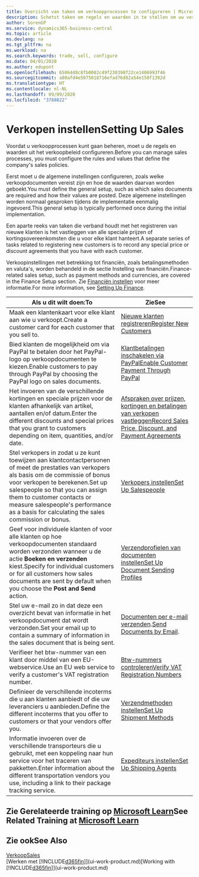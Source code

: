 ```yaml
---
title: Overzicht van taken om verkoopprocessen te configureren | Microsoft Docs
description: Schetst taken om regels en waarden in te stellen om uw verkoopbeleid en -processen te definiëren.
author: SorenGP
ms.service: dynamics365-business-central
ms.topic: article
ms.devlang: na
ms.tgt_pltfrm: na
ms.workload: na
ms.search.keywords: trade, sell, configure
ms.date: 04/01/2020
ms.author: edupont
ms.openlocfilehash: 65064d8c8fb0082c49f230398f22ce1406993f46
ms.sourcegitcommit: a80afd4e5075018716efad76d82a54e158f1392d
ms.translationtype: HT
ms.contentlocale: nl-NL
ms.lasthandoff: 09/09/2020
ms.locfileid: "3788822"
---
```

# <a name="setting-up-sales"></a><span data-ttu-id="56494-103">Verkopen instellen</span><span class="sxs-lookup"><span data-stu-id="56494-103">Setting Up Sales</span></span>
<span data-ttu-id="56494-104">Voordat u verkoopprocessen kunt gaan beheren, moet u de regels en waarden uit het verkoopbeleid configureren.</span><span class="sxs-lookup"><span data-stu-id="56494-104">Before you can manage sales processes, you must configure the rules and values that define the company's sales policies.</span></span>

<span data-ttu-id="56494-105">Eerst moet u de algemene instellingen configureren, zoals welke verkoopdocumenten vereist zijn en hoe de waarden daarvan worden geboekt.</span><span class="sxs-lookup"><span data-stu-id="56494-105">You must define the general setup, such as which sales documents are required and how their values are posted.</span></span> <span data-ttu-id="56494-106">Deze algemene instellingen worden normaal gesproken tijdens de implementatie eenmalig ingevoerd.</span><span class="sxs-lookup"><span data-stu-id="56494-106">This general setup is typically performed once during the initial implementation.</span></span>

<span data-ttu-id="56494-107">Een aparte reeks van taken die verband houdt met het registreren van nieuwe klanten is het vastleggen van alle speciale prijzen of kortingsovereenkomsten die u voor elke klant hanteert.</span><span class="sxs-lookup"><span data-stu-id="56494-107">A separate series of tasks related to registering new customers is to record any special price or discount agreements that you have with each customer.</span></span>

<span data-ttu-id="56494-108">Verkoopinstellingen met betrekking tot financiën, zoals betalingsmethoden en valuta's, worden behandeld in de sectie Instelling van financiën.</span><span class="sxs-lookup"><span data-stu-id="56494-108">Finance-related sales setup, such as payment methods and currencies, are covered in the Finance Setup section.</span></span> <span data-ttu-id="56494-109">Zie [Financiën instellen](finance-setup-finance.md) voor meer informatie.</span><span class="sxs-lookup"><span data-stu-id="56494-109">For more information, see [Setting Up Finance](finance-setup-finance.md).</span></span>

| <span data-ttu-id="56494-110">Als u dit wilt doen:</span><span class="sxs-lookup"><span data-stu-id="56494-110">To</span></span> | <span data-ttu-id="56494-111">Zie</span><span class="sxs-lookup"><span data-stu-id="56494-111">See</span></span> |
| --- | --- |
| <span data-ttu-id="56494-112">Maak een klantenkaart voor elke klant aan wie u verkoopt.</span><span class="sxs-lookup"><span data-stu-id="56494-112">Create a customer card for each customer that you sell to.</span></span> |[<span data-ttu-id="56494-113">Nieuwe klanten registreren</span><span class="sxs-lookup"><span data-stu-id="56494-113">Register New Customers</span></span>](sales-how-register-new-customers.md) |
| <span data-ttu-id="56494-114">Bied klanten de mogelijkheid om via PayPal te betalen door het PayPal-logo op verkoopdocumenten te kiezen.</span><span class="sxs-lookup"><span data-stu-id="56494-114">Enable customers to pay through PayPal by choosing the PayPal logo on sales documents.</span></span> |[<span data-ttu-id="56494-115">Klantbetalingen inschakelen via PayPal</span><span class="sxs-lookup"><span data-stu-id="56494-115">Enable Customer Payment Through PayPal</span></span>](sales-how-enable-payment-service-extensions.md) |
| <span data-ttu-id="56494-116">Het invoeren van de verschillende kortingen en speciale prijzen voor de klanten afhankelijk van artikel, aantallen en/of datum.</span><span class="sxs-lookup"><span data-stu-id="56494-116">Enter the different discounts and special prices that you grant to customers depending on item, quantities, and/or date.</span></span> |[<span data-ttu-id="56494-117">Afspraken over prijzen, kortingen en betalingen van verkopen vastleggen</span><span class="sxs-lookup"><span data-stu-id="56494-117">Record Sales Price, Discount, and Payment Agreements</span></span>](sales-how-record-sales-price-discount-payment-agreements.md) |
| <span data-ttu-id="56494-118">Stel verkopers in zodat u ze kunt toewijzen aan klantcontactpersonen of meet de prestaties van verkopers als basis om de commissie of bonus voor verkopen te berekenen.</span><span class="sxs-lookup"><span data-stu-id="56494-118">Set up salespeople so that you can assign them to customer contacts or measure salespeople's performance as a basis for calculating the sales commission or bonus.</span></span> |[<span data-ttu-id="56494-119">Verkopers instellen</span><span class="sxs-lookup"><span data-stu-id="56494-119">Set Up Salespeople</span></span>](sales-how-setup-salespeople.md) |
| <span data-ttu-id="56494-120">Geef voor individuele klanten of voor alle klanten op hoe verkoopdocumenten standaard worden verzonden wanneer u de actie **Boeken en verzenden** kiest.</span><span class="sxs-lookup"><span data-stu-id="56494-120">Specify for individual customers or for all customers how sales documents are sent by default when you choose the **Post and Send** action.</span></span> |[<span data-ttu-id="56494-121">Verzendprofielen van documenten instellen</span><span class="sxs-lookup"><span data-stu-id="56494-121">Set Up Document Sending Profiles</span></span>](sales-how-setup-document-send-profiles.md) |
| <span data-ttu-id="56494-122">Stel uw e-mail zo in dat deze een overzicht bevat van informatie in het verkoopdocument dat wordt verzonden.</span><span class="sxs-lookup"><span data-stu-id="56494-122">Set your email up to contain a summary of information in the sales document that is being sent.</span></span> |<span data-ttu-id="56494-123">[Documenten per e-mail verzenden](ui-how-send-documents-email.md).</span><span class="sxs-lookup"><span data-stu-id="56494-123">[Send Documents by Email](ui-how-send-documents-email.md).</span></span> |
|<span data-ttu-id="56494-124">Verifieer het btw-nummer van een klant door middel van een EU-webservice.</span><span class="sxs-lookup"><span data-stu-id="56494-124">Use an EU web service to verify a customer's VAT registration number.</span></span>|[<span data-ttu-id="56494-125">Btw-nummers controleren</span><span class="sxs-lookup"><span data-stu-id="56494-125">Verify VAT Registration Numbers</span></span>](finance-setup-vat.md)|
|<span data-ttu-id="56494-126">Definieer de verschillende incoterms die u aan klanten aanbiedt of die uw leveranciers u aanbieden.</span><span class="sxs-lookup"><span data-stu-id="56494-126">Define the different incoterms that you offer to customers or that your vendors offer you.</span></span>|[<span data-ttu-id="56494-127">Verzendmethoden instellen</span><span class="sxs-lookup"><span data-stu-id="56494-127">Set Up Shipment Methods</span></span>](sales-how-set-up-shipment-methods.md)|
|<span data-ttu-id="56494-128">Informatie invoeren over de verschillende transporteurs die u gebruikt, met een koppeling naar hun service voor het traceren van pakketten.</span><span class="sxs-lookup"><span data-stu-id="56494-128">Enter information about the different transportation vendors you use, including a link to their package tracking service.</span></span>|[<span data-ttu-id="56494-129">Expediteurs instellen</span><span class="sxs-lookup"><span data-stu-id="56494-129">Set Up Shipping Agents</span></span>](sales-how-to-set-up-shipping-agents.md)|

## <a name="see-related-training-at-microsoft-learn"></a><span data-ttu-id="56494-130">Zie Gerelateerde training op [Microsoft Learn](/learn/paths/trade-get-started-dynamics-365-business-central/)</span><span class="sxs-lookup"><span data-stu-id="56494-130">See Related Training at [Microsoft Learn](/learn/paths/trade-get-started-dynamics-365-business-central/)</span></span>

## <a name="see-also"></a><span data-ttu-id="56494-131">Zie ook</span><span class="sxs-lookup"><span data-stu-id="56494-131">See Also</span></span>
[<span data-ttu-id="56494-132">Verkoop</span><span class="sxs-lookup"><span data-stu-id="56494-132">Sales</span></span>](sales-manage-sales.md)  
<span data-ttu-id="56494-133">[Werken met [!INCLUDE[d365fin](includes/d365fin_md.md)]](ui-work-product.md)</span><span class="sxs-lookup"><span data-stu-id="56494-133">[Working with [!INCLUDE[d365fin](includes/d365fin_md.md)]](ui-work-product.md)</span></span>
